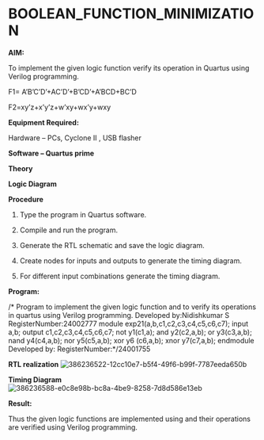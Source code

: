 # BOOLEAN_FUNCTION_MINIMIZATION

**AIM:**

To implement the given logic function verify its operation in Quartus using Verilog programming.

F1= A’B’C’D’+AC’D’+B’CD’+A’BCD+BC’D 

F2=xy’z+x’y’z+w’xy+wx’y+wxy

**Equipment Required:**

Hardware – PCs, Cyclone II , USB flasher

**Software – Quartus prime**


**Theory**

**Logic Diagram**

**Procedure**

1.	Type the program in Quartus software.

2.	Compile and run the program.

3.	Generate the RTL schematic and save the logic diagram.

4.	Create nodes for inputs and outputs to generate the timing diagram.

5.	For different input combinations generate the timing diagram.


**Program:**

/* Program to implement the given logic function and to verify its operations in quartus using Verilog programming. 
Developed by:Nidishkumar S
RegisterNumber:24002777
module exp21(a,b,c1,c2,c3,c4,c5,c6,c7);
input a,b;
output c1,c2,c3,c4,c5,c6,c7;
not y1(c1,a);
and y2(c2,a,b);
or y3(c3,a,b);
nand y4(c4,a,b);
nor y5(c5,a,b);
xor y6 (c6,a,b);
xnor y7(c7,a,b);
endmodule
Developed by: RegisterNumber:*/24001755


**RTL realization**
![386236522-12cc10e7-b5f4-49f6-b99f-7787eeda650b](https://github.com/user-attachments/assets/a030f9e1-e8bf-4f64-a5e6-39784f4cf9c6)

**Timing Diagram**
![386236588-e0c8e98b-bc8a-4be9-8258-7d8d586e13eb](https://github.com/user-attachments/assets/13917ebd-141e-4b41-b5be-182933bd614c)

**Result:**

Thus the given logic functions are implemented using and their operations are verified using Verilog programming.

